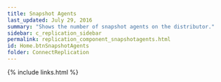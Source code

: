 ```yaml
---
title: Snapshot Agents
last_updated: July 29, 2016
summary: "Shows the number of snapshot agents on the distributor."
sidebar: c_replication_sidebar
permalink: replication_component_snapshotagents.html
id: Home.btnSnapshotAgents
folder: ConnectReplication
---
```



{% include links.html %}
